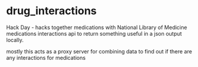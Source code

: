 drug_interactions
=================

Hack Day - hacks together medications with  National Library of Medicine medications interactions api
to return something useful in a json output locally.

mostly this acts as a proxy server for combining data to find out if there are any interactions for medications